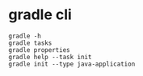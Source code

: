 # gradle cli

```
gradle -h
gradle tasks
gradle properties
gradle help --task init
gradle init --type java-application
```
